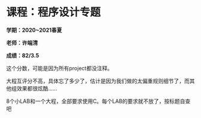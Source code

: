 # 课程：程序设计专题

**学期：2020~2021春夏**

**老师：许端清**

**成绩：82/3.5**

这个分数，可能是因为所有project都没注释。

大程互评分不高，具体忘了多少了，估计是因为我们做的太偏重规则细节了，而其他组效果都很炫酷……

8个小LAB和一个大程，全部要求使用C。每个LAB的要求就不放了，按标题自查吧
